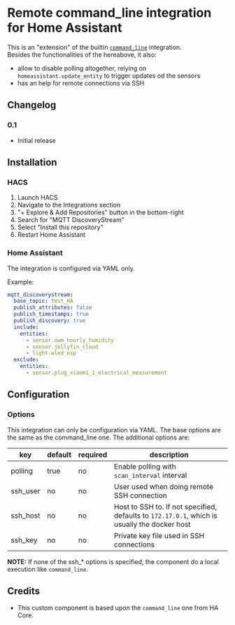 # Remote command_line integration for Home Assistant

This is an "extension" of the builtin [`command_line`](https://www.home-assistant.io/integrations/sensor.command_line/) integration.  
Besides the functionalities of the hereabove, it also:

- allow to disable polling altogether, relying on `homeassistant.update_entity` to trigger updates od the sensors
- has an help for remote connections via SSH

## Changelog

### 0.1

- Initial release

## Installation

### HACS

1. Launch HACS
1. Navigate to the Integrations section
1. "+ Explore & Add Repositories" button in the bottom-right
1. Search for "MQTT DiscoveryStream"
1. Select "Install this repository"
1. Restart Home Assistant

### Home Assistant

The integration is configured via YAML only.

Example:

```yaml
mqtt_discoverystream:
  base_topic: test_HA
  publish_attributes: false
  publish_timestamps: true
  publish_discovery: true
  include:
    entities:
      - sensor.owm_hourly_humidity
      - sensor.jellyfin_cloud
      - light.wled_esp
  exclude:
    entities:
      - sensor.plug_xiaomi_1_electrical_measurement
```

## Configuration

### Options

This integration can only be configuration via YAML.
The base options are the same as the command_line one. The additional options are:

| key      | default | required | description                                                                                  |
| -------- | ------- | -------- | -------------------------------------------------------------------------------------------- |
| polling  | true    | no       | Enable polling with `scan_interval` interval                                                 |
| ssh_user | no      | no       | User used when doing remote SSH connection                                                   |
| ssh_host | no      | no       | Host to SSH to. If not specified, defaults to `172.17.0.1`, which is usually the docker host |
| ssh_key  | no      | no       | Private key file used in SSH connections                                                     |

**NOTE:** If none of the ssh_* options is specified, the component do a local execution like `command_line`.

## Credits

- This custom component is based upon the `command_line` one from HA Core.  

